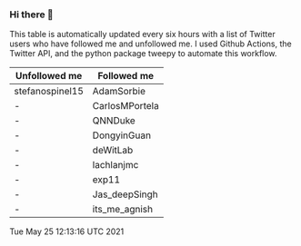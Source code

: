 ### Hi there 👋

This table is automatically updated every six hours with a list of Twitter users who have followed me and unfollowed me. I used Github Actions, the Twitter API, and the python package tweepy to automate this workflow.

| Unfollowed me |  Followed me |
| --- | --- |
|stefanospinel15|AdamSorbie|
|-|CarlosMPortela|
|-|QNNDuke|
|-|DongyinGuan|
|-|deWitLab|
|-|lachlanjmc|
|-|exp11|
|-|Jas_deepSingh|
|-|its_me_agnish|
Tue May 25 12:13:16 UTC 2021
